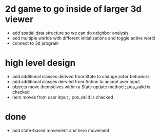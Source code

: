 # 2d game to go inside of larger 3d viewer
* add spatial data structure so we can do neighbor analysis 
* add multiple worlds with different initializations and toggle active world
* connect to 3d program

# high level design
* add additional classes derived from State to change actor behaviors
* add additional classes dervied from Action to accept user input
* objects move themselves within a State update method ; pos_valid is checked
* hero moves from user input ; pos_valid is checked

# done
* add state-based movement and hero movement
